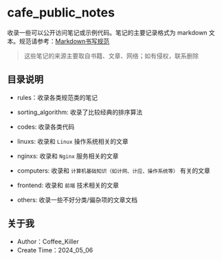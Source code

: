 # cafe_public_notes

收录一些可以公开访问笔记或示例代码。笔记的主要记录格式为 markdown 文本。规范请参考：[Markdown书写规范](./rules/Markdown.md)

> 这些笔记的来源主要取自书籍、文章、网络；如有侵权，联系删除

## 目录说明

- rules：收录各类规范类的笔记

- sorting_algorithm: 收录了比较经典的排序算法

- codes: 收录各类代码

- linuxs: 收录和 `Linux` 操作系统相关的文章

- nginxs: 收录和 `Nginx` 服务相关的文章

- computers: 收录和 `计算机基础知识（如计网、计应、操作系统等）` 有关的文章

- frontend: 收录和 `前端` 技术相关的文章

- others: 收录一些不好分类/偏杂项的文章文档

## 关于我

- Author：Coffee_Killer
- Create Time：2024_05_06